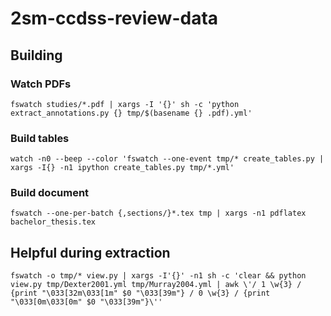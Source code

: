 # 2sm-ccdss-review-data

## Building

### Watch PDFs

    fswatch studies/*.pdf | xargs -I '{}' sh -c 'python extract_annotations.py {} tmp/$(basename {} .pdf).yml'
    
### Build tables

    watch -n0 --beep --color 'fswatch --one-event tmp/* create_tables.py | xargs -I{} -n1 ipython create_tables.py tmp/*.yml'
    
### Build document

    fswatch --one-per-batch {,sections/}*.tex tmp | xargs -n1 pdflatex bachelor_thesis.tex

## Helpful during extraction

    fswatch -o tmp/* view.py | xargs -I'{}' -n1 sh -c 'clear && python view.py tmp/Dexter2001.yml tmp/Murray2004.yml | awk \'/ 1 \w{3} / {print "\033[32m\033[1m" $0 "\033[39m"} / 0 \w{3} / {print "\033[0m\033[0m" $0 "\033[39m"}\''
